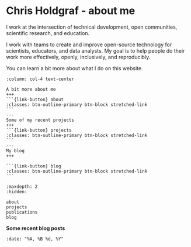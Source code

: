 # Chris Holdgraf - about me

I work at the intersection of technical development, open communities, scientific research, and education.

I work with teams to create and improve open-source technology for scientists, educators, and data analysts. My goal is to help people do their work more effectively, openly, inclusively, and reproducibly.

You can learn a bit more about what I do on this website.

````{panels}
:column: col-4 text-center

A bit more about me
+++
```{link-button} about
:classes: btn-outline-primary btn-block stretched-link
```
---
Some of my recent projects
+++
```{link-button} projects
:classes: btn-outline-primary btn-block stretched-link
```
---
My blog
+++

```{link-button} blog
:classes: btn-outline-primary btn-block stretched-link
```
````

```{toctree}
:maxdepth: 2
:hidden:

about
projects
publications
blog
```

**Some recent blog posts**

```{postlist}
:date: "%A, %B %d, %Y"
```
